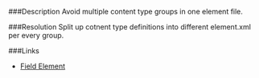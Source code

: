 ﻿<properties 
	pageTitle="RESP515202: Multiple content type groups in element file" 
    pageName="resp515202"
    parentPageId="xml"
/>

###Description
Avoid multiple content type groups in one element file.

###Resolution
Split up cotnent type definitions into different element.xml per every group.

###Links
- [Field Element](http://msdn.microsoft.com/en-us/library/office/aa979575.aspx)